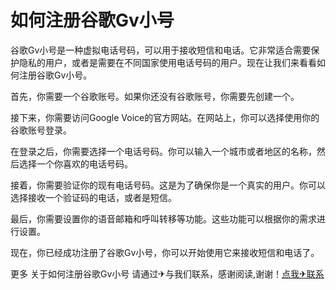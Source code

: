 # 如何注册谷歌Gv小号

谷歌Gv小号是一种虚拟电话号码，可以用于接收短信和电话。它非常适合需要保护隐私的用户，或者是需要在不同国家使用电话号码的用户。现在让我们来看看如何注册谷歌Gv小号。

首先，你需要一个谷歌账号。如果你还没有谷歌账号，你需要先创建一个。

接下来，你需要访问Google Voice的官方网站。在网站上，你可以选择使用你的谷歌账号登录。

在登录之后，你需要选择一个电话号码。你可以输入一个城市或者地区的名称，然后选择一个你喜欢的电话号码。

接着，你需要验证你的现有电话号码。这是为了确保你是一个真实的用户。你可以选择接收一个验证码的电话，或者是短信。

最后，你需要设置你的语音邮箱和呼叫转移等功能。这些功能可以根据你的需求进行设置。

现在，你已经成功注册了谷歌Gv小号，你可以开始使用它来接收短信和电话了。

更多 关于如何注册谷歌Gv小号 请通过✈与我们联系，感谢阅读,谢谢！[点我✈联系](https://ss.k02.cc)